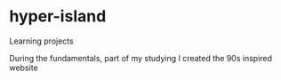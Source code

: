 # hyper-island
Learning projects

During the fundamentals, part of my studying I created the 90s inspired website
